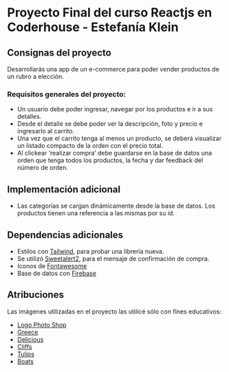 # Proyecto Final del curso Reactjs en Coderhouse - Estefanía Klein

## Consignas del proyecto
Desarrollarás una app de un e-commerce para poder vender productos de un rubro a elección.

### Requisitos generales del proyecto: 
* Un usuario debe poder ingresar, navegar por los productos e ir a sus detalles.
* Desde el detalle se debe poder ver la descripción, foto y precio e ingresarlo al carrito. 
* Una vez que el carrito tenga al menos un producto, se deberá visualizar un listado compacto de la orden con el precio total. 
* Al clickear ‘realizar compra’ debe guardarse en la base de datos una orden que tenga todos los productos, la fecha y dar feedback del número de orden.

## Implementación adicional
* Las categorías se cargan dinámicamente desde la base de datos. Los productos tienen una referencia a las mismas por su id.

## Dependencias adicionales

* Estilos con [Tailwind](https://tailwindcss.com), para probar una librería nueva.
* Se utilizó [Sweetalert2](https://sweetalert2.github.io), para el mensaje de confirmación de compra.
* Iconos de [Fontawesome](https://fontawesome.com/icons)
* Base de datos con [Firebase](https://firebase.google.com)

## Atribuciones
Las imágenes utilizadas en el proyecto las utilicé sólo con fines educativos:
* [Logo Photo Shop](https://www.freepik.es/vectores/logo)
* [Greece](https://cdn.pixabay.com/photo/2017/10/20/09/11/travel-2870524_1280.jpg)
* [Delicious](https://img.freepik.com/free-photo/appetizing-black-spaghetti-with-dried-tomatoes-pumpkin-seeds-sesame-seeds-white-plate-table-gourmet-food-top-vertical-view_107288-3907.jpg?w=2000)
* [Cliffs](https://wallpapershome.com/images/pages/ico_v/23348.jpg)
* [Tulips](https://encrypted-tbn0.gstatic.com/images?q=tbn:ANd9GcQeEuPk1-i-FBTsgaKj9b3qKMxktCz7WpMVhA&usqp=CAU)
* [Boats](https://images.unsplash.com/photo-1544376798-89aa6b82c6cd?ixlib=rb-1.2.1&ixid=MnwxMjA3fDB8MHxzZWFyY2h8MXx8dmVydGljYWwlMjBsYW5kc2NhcGV8ZW58MHx8MHx8&w=1000&q=80)
